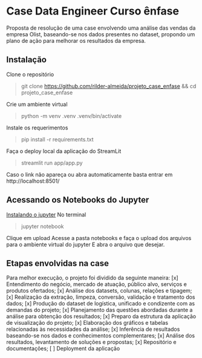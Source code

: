 # Case Data Engineer Curso ênfase

Proposta de resolução de uma case envolvendo uma análise das vendas da empresa Olist, baseando-se nos dados
presentes no dataset, propondo um plano de ação para melhorar os resultados da empresa.


## Instalação
Clone o repositório
> git clone https://github.com/rilder-almeida/projeto_case_enfase && cd projeto_case_enfase

Crie um ambiente virtual
> python -m venv .venv
> .venv/bin/activate

Instale os requerimentos
> pip install -r requirements.txt

Faça o deploy local da aplicação do StreamLit
> streamlit run app/app.py

Caso o link não apareça ou abra automaticamente basta entrar em http://localhost:8501/

## Acessando os Notebooks do Jupyter
[Instalando o jupyter](https://jupyter.org/install)
No terminal
> jupyter notebook

Clique em upload
Acesse a pasta notebooks e faça o upload dos arquivos para o ambiente virtual do jupyter
E abra o arquivo que desejar.

## Etapas envolvidas na case
Para melhor execução, o projeto foi dividido da seguinte maneira:
[x] Entendimento do negócio, mercado de atuação, público alvo, serviços e produtos ofertados;
[x] Análise dos datasets, colunas, relações e tipagem;
[x] Realização da extração, limpeza, conversão, validação e tratamento dos dados;
[x] Produção do dataset de logística, unificado e condizente com as demandas do projeto;
[x] Planejamento das questões abordadas durante a análise para obtenção dos resultados;
[x] Preparo da estrutura da aplicação de visualização do projeto;
[x] Elaboração dos gráficos e tabelas relacionadas às necessidades da análise;
[x] Inferência de resultados baseando-se nos dados e conhecimentos complementares;
[x] Análise dos resultados, levantamento de soluções e propostas;
[x] Repositório e documentações;
[ ] Deployment da aplicação
